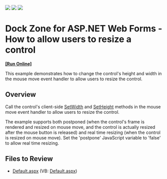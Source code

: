 <!-- default badges list -->
![](https://img.shields.io/endpoint?url=https://codecentral.devexpress.com/api/v1/VersionRange/128554401/13.2.6%2B)
[![](https://img.shields.io/badge/Open_in_DevExpress_Support_Center-FF7200?style=flat-square&logo=DevExpress&logoColor=white)](https://supportcenter.devexpress.com/ticket/details/E5058)
[![](https://img.shields.io/badge/📖_How_to_use_DevExpress_Examples-e9f6fc?style=flat-square)](https://docs.devexpress.com/GeneralInformation/403183)
<!-- default badges end -->
# Dock Zone for ASP.NET Web Forms - How to allow users to resize a control
<!-- run online -->
**[[Run Online]](https://codecentral.devexpress.com/e5058/)**
<!-- run online end -->

This example demonstrates how to change the control's height and width in the mouse move event handler to allow users to resize the control.

## Overview

Call the control's client-side [SetWidth](https://docs.devexpress.com/AspNet/js-ASPxClientControl.SetWidth(width)) and [SetHeight](https://docs.devexpress.com/AspNet/js-ASPxClientControl.SetHeight(height)) methods in the mouse move event handler to allow users to resize the control.

The example supports both postponed (when the control's frame is rendered and resized on mouse move, and the control is actually resized after the mouse button is released) and real time resizing (when the control is resized on mouse move). Set the 'postpone' JavaScript variable to 'false' to allow real time resizing.</p>

## Files to Review

* [Default.aspx](./CS/WebSite/Default.aspx) (VB: [Default.aspx](./VB/WebSite/Default.aspx))
